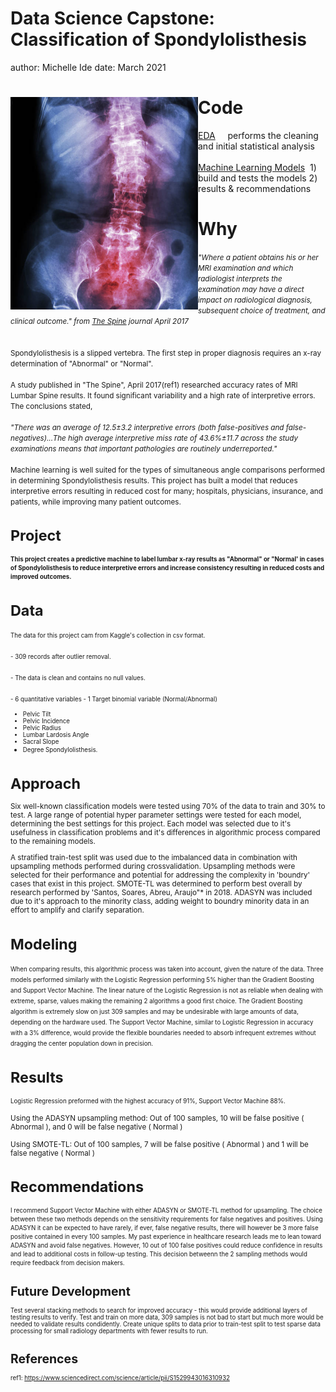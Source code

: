 Data Science Capstone: Classification of Spondylolisthesis
========================================================
author: Michelle Ide
date:  March 2021
<div>
<img src="images/R_B_spine.png" ALIGN="left" width="300"
</div>

    
Code
========================================================
<a href="https://github.com/mishide/Springboard/blob/master/Capstone_1/scripts/Spondylo_Classification_EDA.ipynb" target="_blank">EDA</a>&nbsp;&nbsp;&nbsp;&nbsp; performs the cleaning and initial statistical analysis
<br><br>
<a href="https://github.com/mishide/Springboard/blob/master/Capstone_1/scripts/Spondlyo_Classification_Models.ipynb" target="_blank">Machine Learning Models</a>&nbsp; 1) build and tests the models 2) results & recommendations



Why
========================================================

<small>
<i><font = 30>"Where a patient obtains his or her MRI examination and which radiologist interprets the examination may have a direct impact on radiological diagnosis, subsequent choice of treatment, and clinical outcome." from <u>The Spine</u> journal April 2017</i></font>
<br><br><br>
Spondylolisthesis is a slipped vertebra.  The first step in proper diagnosis requires an x-ray determination of "Abnormal" or "Normal".
 <br><br>
 A study published in "The Spine", April 2017(ref1) researched accuracy rates of MRI Lumbar Spine results.  It found significant variability and a high rate of interpretive errors. The conclusions stated,
<br><br>
 <i> "There was an average of 12.5±3.2 interpretive errors (both false-positives and false-negatives)...The high average interpretive miss rate of 43.6%±11.7 across the study examinations means that important pathologies are routinely underreported."</i>
 <br><br>
 Machine learning is well suited for the types of simultaneous angle comparisons performed in determining Spondylolisthesis results.  This project has built a model that reduces interpretive errors resulting in reduced cost for many; hospitals, physicians, insurance, and patients, while improving many patient outcomes.

 


Project
========================================================

<small><b>This project creates a predictive machine to label lumbar x-ray results as "Abnormal" or "Normal' in cases of Spondylolisthesis to reduce interpretive errors and increase consistency resulting in reduced costs and improved outcomes.</b>  
</small> 


Data
========================================================

<small>
The data for this project cam from Kaggle's collection in csv format.
  <br><br>
 - 309 records after outlier removal. 
  <br><br>
  - The data is clean and contains no null values.
  <br><br>
 - 6 quantitative variables
 - 1 Target binomial variable (Normal/Abnormal)
</small><small>

* Pelvic Tilt
* Pelvic Incidence
* Pelvic Radius
* Lumbar Lardosis Angle
* Sacral Slope
* Degree Spondylolisthesis.</small>


Approach
========================================================
Six well-known classification models were tested using 70% of the data to train and 30% to test. A large range of potential hyper parameter settings were tested for each model, determining the best settings for this project. Each model was selected due to it's usefulness in classification problems and it's differences in algorithmic process compared to the remaining models.

A stratified train-test split was used due to the imbalanced data in combination with upsampling methods performed during crossvalidation.  Upsampling methods were selected for their performance and potential for addressing the complexity in 'boundry' cases that exist in this project.  SMOTE-TL was determined to perform best overall by research performed by  'Santos, Soares, Abreu, Araujo"* in 2018.  ADASYN was included due to it's approach to the minority class, adding weight to boundry minority data in an effort to amplify and clarify separation.


Modeling
========================================================
<small>
When comparing results, this algorithmic process was taken into account, given the nature of the data. Three models performed similarly with the Logistic Regression performing 5% higher than the Gradient Boosting and Support Vector Machine. The linear nature of the Logistic Regression is not as reliable when dealing with extreme, sparse, values making the remaining 2 algorithms a good first choice. The Gradient Boosting algorithm is extremely slow on just 309 samples and may be undesirable with large amounts of data, depending on the hardware used. The Support Vector Machine, similar to Logistic Regression in accuracy with a 3% difference, would provide the flexible boundaries needed to absorb infrequent extremes without dragging the center population down in precision.
 </small> 


Results
========================================================
<small>Logistic Regression preformed with the highest accuracy of 91%, Support Vector Machine 88%. </small> 
<br><br>
Using the ADASYN upsampling method: Out of 100 samples, 10 will be false positive ( Abnormal ), and 0 will be false negative ( Normal )
<br><br>
Using SMOTE-TL: Out of 100 samples, 7 will be false positive ( Abnormal ) and 1 will be false negative ( Normal )


Recommendations
========================================================
<small>I recommend Support Vector Machine with either ADASYN or SMOTE-TL method for upsampling. The choice between these two methods depends on the sensitivity requirements for false negatives and positives.
Using ADASYN it can be expected to have rarely, if ever, false negative results, there will however be 3 more false positive contained in every 100 samples.
My past experience in healthcare research leads me to lean toward ADASYN and avoid false negatives. However, 10 out of 100 false positives could reduce confidence in results and lead to additional costs in follow-up testing. This decision betweenn the 2 sampling methods would require feedback from decision makers.


Future Development
========================================================
Test several stacking methods to search for improved accuracy - this would provide additional layers of testing results to verify.
Test and train on more data, 309 samples is not bad to start but much more would be needed to validate results condidently.
Create unique splits to data prior to train-test split to test sparse data processing for small radiology departments with fewer results to run.


References
========================================================
ref1:  https://www.sciencedirect.com/science/article/pii/S1529943016310932
